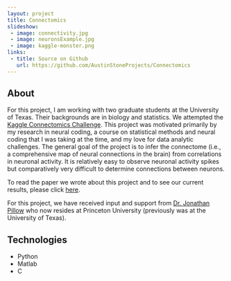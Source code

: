 ```yaml
---
layout: project
title: Connectomics
slideshow:
 - image: connectivity.jpg
 - image: neuronsExample.jpg
 - image: kaggle-monster.png
links:
 - title: Source on Github
   url: https://github.com/AustinStoneProjects/Connectomics
---
```


## About

For this project, I am working with two graduate students at the University of Texas. Their backgrounds are in biology and statistics. We attempted the [Kaggle Connectomics Challenge](https://www.kaggle.com/c/connectomics). This project was motivated primarily by my research in neural coding, a course on statistical methods and neural coding that I was taking at the time, and my love for data analytic challenges. The general goal of the project is to infer
the connectome (i.e., a comprehensive map of neural connections in the brain) from correlations in neuronal activity. It is relatively easy to observe neuronal activity spikes
but comparatively very difficult to determine connections between neurons.

To read the paper we wrote about this project and to see our current results, please click [here](/connectomics_paper).

For this project, we have received input and support from [Dr. Jonathan Pillow](http://pillowlab.princeton.edu/) who now resides at Princeton University (previously was at the University of Texas).

## Technologies

* Python
* Matlab
* C